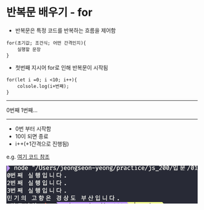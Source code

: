 # 반복문 배우기 - for

- 반복문은 특정 코드를 반복하는 흐름을 제어함

```
for(초기값; 조건식; 어떤 간격인지){
    실행할 문장
}
```

- 첫번째 지시어 for로 인해 반복문이 시작됨

```
for(let i =0; i <10; i++){
    colsole.log(i+번째);
}
```

---

0번째
1번째...

---

- 0번 부터 시작함
- 10이 되면 종료
- i++(+1간격으로 진행됨)

e.g.
[여기 코드 참조](https://github.com/sunyeongjeong/js_200/blob/main/%EC%9E%85%EB%AC%B8/013.js)

![출력물](013.png)
